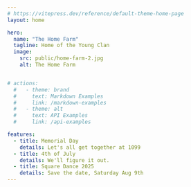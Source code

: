 ```yaml
---
# https://vitepress.dev/reference/default-theme-home-page
layout: home

hero:
  name: "The Home Farm"
  tagline: Home of the Young Clan
  image:
    src: public/home-farm-2.jpg
    alt: The Home Farm


# actions:
  #   - theme: brand
  #     text: Markdown Examples
  #     link: /markdown-examples
  #   - theme: alt
  #     text: API Examples
  #     link: /api-examples

features:
  - title: Memorial Day
    details: Let's all get together at 1099
  - title: 4th of July
    details: We'll figure it out.
  - title: Square Dance 2025
    details: Save the date, Saturday Aug 9th
---
```


